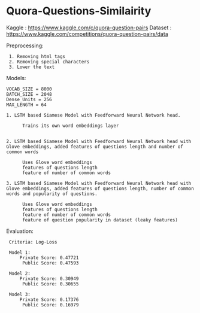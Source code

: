 # Quora-Questions-Similairity
 
 Kaggle : https://www.kaggle.com/c/quora-question-pairs
 Dataset : https://www.kaggle.com/competitions/quora-question-pairs/data
 
 Preprocessing:
     
     1. Removing html tags
     2. Removing special characters
     3. Lower the text
     
 
 Models:
 
    VOCAB_SIZE = 8000
    BATCH_SIZE = 2048
    Dense_Units = 256
    MAX_LENGTH = 64
 
    1. LSTM based Siamese Model with Feedforward Neural Network head.
    
          Trains its own word embeddings layer

    
    2. LSTM based Siamese Model with Feedforward Neural Network head with Glove embeddings, added features of questions length and number of common words
    
          Uses Glove word embeddings
          features of questions length
          feature of number of common words
    
    3. LSTM based Siamese Model with Feedforward Neural Network head with Glove embeddings, added features of questions length, number of common words and popularity of questions.
    
          Uses Glove word embeddings
          features of questions length
          feature of number of common words
          feature of question popularity in dataset (leaky features)

 Evaluation:
 
     Criteria: Log-Loss
     
     Model 1:
         Private Score: 0.47721
          Public Score: 0.47593
     
     Model 2:
         Private Score: 0.30949
          Public Score: 0.30655
          
     Model 3:
         Private Score: 0.17376
          Public Score: 0.16979
     
     
          
          
        
